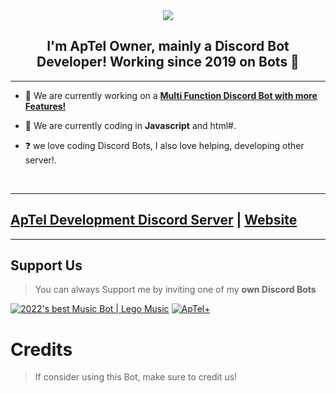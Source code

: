 <div align="center" style"border-radius:15px">
  <img src="https://images-ext-1.discordapp.net/external/3PgHi98Qxt-Qk9xGjiCzy58xoAdlWDJZKXhaEKeNHBs/https/cdn.discordapp.com/emojis/929795388960018472.png?width=102&height=102" style"width: 100%;border-radius:15px">
</div>

## <div align="center">I'm ApTel Owner, mainly a Discord Bot Developer! Working since 2019 on Bots 🚀</div>  
  
***

- 🔭 We are currently working on a [**Multi Function Discord Bot with more Features!**](https://aptel.apteldevelopmen.repl.co/)
  

- 🌱 We are currently coding in **Javascript** and html#.  
  

- ❓  we love coding Discord Bots, I also love helping, developing other server!.
  
<br/>
  
***

## [ApTel Development Discord Server](https://dsc.gg/aptel.dev) | [Website](https://aptel.apteldevelopmen.repl.co/)
<a href="https://dsc.gg/aptel.dev"></a>

***

## Support Us

> You can always Support me by inviting one of my **own Discord Bots**

[![2022's best Music Bot | Lego Music](https://cdn.discordapp.com/emojis/933726690759282738.gif?size=80&quality=lossless)](https://discord.com/api/oauth2/authorize?client_id=933726364085940265&permissions=8&scope=bot%20applications.commands)
[![ApTel+](https://images-ext-2.discordapp.net/external/j3PwkB30HcTAMhWPApLmVwkQJBhb4iGWDt8E20_D_bg/%3Fsize%3D1024/https/cdn.discordapp.com/avatars/932883048360452146/abae2a09a7437e539f75012effd67690.webp?size=80)](https://discord.com/api/oauth2/authorize?client_id=932883048360452146&permissions=8&scope=bot%20applications.commands)

# Credits

> If consider using this Bot, make sure to credit us!
